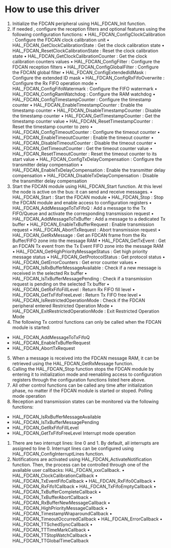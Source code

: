  # How to use this driver
1. Initialize the FDCAN peripheral using HAL_FDCAN_Init function.
2. If needed , configure the reception filters and optional features using the following configuration functions:
• HAL_FDCAN_ConfigClockCalibration : Configure the FDCAN clock calibration unit
• HAL_FDCAN_GetClockCalibrationState : Get the clock calibration state
• HAL_FDCAN_ResetClockCalibrationState : Reset the clock calibration state
• HAL_FDCAN_GetClockCalibrationCounter : Get the clock calibration counters values
• HAL_FDCAN_ConfigFilter : Configure the FDCAN reception filters
• HAL_FDCAN_ConfigGlobalFilter : Configure the FDCAN global filter
• HAL_FDCAN_ConfigExtendedIdMask : Configure the extended ID mask
• HAL_FDCAN_ConfigRxFifoOverwrite : Configure the Rx FIFO operation mode
• HAL_FDCAN_ConfigFifoWatermark : Configure the FIFO watermark
• HAL_FDCAN_ConfigRamWatchdog : Configure the RAM watchdog
• HAL_FDCAN_ConfigTimestampCounter : Configure the timestamp counter
• HAL_FDCAN_EnableTimestampCounter : Enable the timestamp counter
• HAL_FDCAN_DisableTimestampCounter : Disable the timestamp counter
• HAL_FDCAN_GetTimestampCounter : Get the timestamp counter value
• HAL_FDCAN_ResetTimestampCounter : Reset the timestamp counter to zero
• HAL_FDCAN_ConfigTimeoutCounter : Configure the timeout counter
• HAL_FDCAN_EnableTimeoutCounter : Enable the timeout counter
• HAL_FDCAN_DisableTimeoutCounter : Disable the timeout counter
• HAL_FDCAN_GetTimeoutCounter : Get the timeout counter value
• HAL_FDCAN_ResetTimeoutCounter : Reset the timeout counter to its start value
• HAL_FDCAN_ConfigTxDelayCompensation : Configure the transmitter delay compensation
• HAL_FDCAN_EnableTxDelayCompensation : Enable the transmitter delay compensation
• HAL_FDCAN_DisableTxDelayCompensation : Disable the transmitter delay compensation
3. Start the FDCAN module using HAL_FDCAN_Start function. At this level the node is active on the bus: it can
send and receive messages.
• HAL_FDCAN_Start : Start the FDCAN module
• HAL_FDCAN_Stop : Stop the FDCAN module and enable access to configuration registers
• HAL_FDCAN_AddMessageToTxFifoQ : Add a message to the Tx FIFO/Queue and activate the
corresponding transmission request
• HAL_FDCAN_AddMessageToTxBuffer : Add a message to a dedicated Tx buffer
• HAL_FDCAN_EnableTxBufferRequest : Enable transmission request
• HAL_FDCAN_AbortTxRequest : Abort transmission request
• HAL_FDCAN_GetRxMessage : Get an FDCAN frame from the Rx Buffer/FIFO zone into the message RAM
• HAL_FDCAN_GetTxEvent : Get an FDCAN Tx event from the Tx Event FIFO zone into the message RAM
• HAL_FDCAN_GetHighPriorityMessageStatus : Get high priority message status
• HAL_FDCAN_GetProtocolStatus : Get protocol status
• HAL_FDCAN_GetErrorCounters : Get error counter values
• HAL_FDCAN_IsRxBufferMessageAvailable : Check if a new message is received in the selected Rx buffer
• HAL_FDCAN_IsTxBufferMessagePending : Check if a transmission request is pending on the selected Tx
buffer
• HAL_FDCAN_GetRxFifoFillLevel : Return Rx FIFO fill level
• HAL_FDCAN_GetTxFifoFreeLevel : Return Tx FIFO free level
• HAL_FDCAN_IsRestrictedOperationMode : Check if the FDCAN peripheral entered Restricted Operation
Mode
• HAL_FDCAN_ExitRestrictedOperationMode : Exit Restricted Operation Mode
4. The following Tx control functions can only be called when the FDCAN module is started:
- HAL_FDCAN_AddMessageToTxFifoQ
- HAL_FDCAN_EnableTxBufferRequest
- HAL_FDCAN_AbortTxRequest
5. When a message is received into the FDCAN message RAM, it can be retrieved using the
HAL_FDCAN_GetRxMessage function.
6. Calling the HAL_FDCAN_Stop function stops the FDCAN module by entering it to initialization mode and reenabling access to configuration registers through the configuration functions listed here above.
7. All other control functions can be called any time after initialization phase, no matter if the FDCAN module is
started or stoped.
Polling mode operation
1. Reception and transmission states can be monitored via the following functions:
- HAL_FDCAN_IsRxBufferMessageAvailable
- HAL_FDCAN_IsTxBufferMessagePending
- HAL_FDCAN_GetRxFifoFillLevel
- HAL_FDCAN_GetTxFifoFreeLevel
Interrupt mode operation
1. There are two interrupt lines: line 0 and 1. By default, all interrupts are assigned to line 0. Interrupt lines can
be configured using HAL_FDCAN_ConfigInterruptLines function.
2. Notifications are activated using HAL_FDCAN_ActivateNotification function. Then, the process can be
controlled through one of the available user callbacks: HAL_FDCAN_xxxCallback.
• HAL_FDCAN_ClockCalibrationCallback
• HAL_FDCAN_TxEventFifoCallback
• HAL_FDCAN_RxFifo0Callback
• HAL_FDCAN_RxFifo1Callback
• HAL_FDCAN_TxFifoEmptyCallback
• HAL_FDCAN_TxBufferCompleteCallback
• HAL_FDCAN_TxBufferAbortCallback
• HAL_FDCAN_RxBufferNewMessageCallback
• HAL_FDCAN_HighPriorityMessageCallback
• HAL_FDCAN_TimestampWraparoundCallback
• HAL_FDCAN_TimeoutOccurredCallback
• HAL_FDCAN_ErrorCallback
• HAL_FDCAN_TTSchedSyncCallback
• HAL_FDCAN_TTTimeMarkCallback
• HAL_FDCAN_TTStopWatchCallback
• HAL_FDCAN_TTGlobalTimeCallback